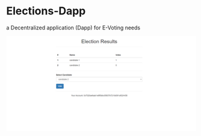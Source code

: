 # Elections-Dapp

a Decentralized application (Dapp) for E-Voting needs

<img src="./Screenshot.png"/>
